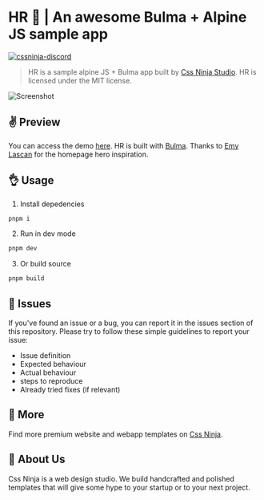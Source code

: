 # HR 👋 | An awesome Bulma + Alpine JS sample app

[![cssninja-discord](https://img.shields.io/discord/785473098069311510?label=join%20us%20on%20discord&color=6944EC)](https://go.cssninja.io/discord)

> HR is a sample alpine JS + Bulma app built by [Css Ninja Studio](https://cssninja.io). HR is licensed under the MIT license.

![Screenshot](https://media.cssninja.io/products/hr/product.png "HR landing")

## ✌️ Preview

You can access the demo [here](https://cssninjastudio.github.io/hr/index.html). HR is built with [Bulma](https://bulma.io). Thanks to [Emy Lascan](https://dribbble.com/shots/14820469-wondrhub-Video-Monetization) for the homepage hero inspiration.

## 👌 Usage

1. Install depedencies

```sh
pnpm i
```

2. Run in dev mode

```sh
pnpm dev
```

3. Or build source

```sh
pnpm build
```

## 🍔 Issues

If you've found an issue or a bug, you can report it in the issues section of this repository. Please try to follow these simple guidelines to report your issue:

* Issue definition
* Expected behaviour
* Actual behaviour
* steps to reproduce
* Already tried fixes (if relevant)

## 🎉 More

Find more premium website and webapp templates on [Css Ninja](https://cssninja.io/).

## 🚀 About Us

Css Ninja is a web design studio. We build handcrafted and polished templates that will give some hype to your startup or to your next project.




